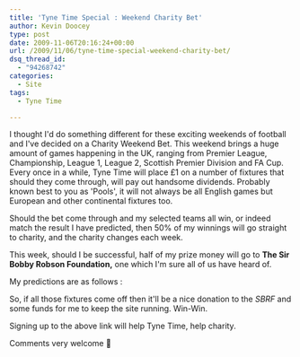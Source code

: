 ```yaml
---
title: 'Tyne Time Special : Weekend Charity Bet'
author: Kevin Doocey
type: post
date: 2009-11-06T20:16:24+00:00
url: /2009/11/06/tyne-time-special-weekend-charity-bet/
dsq_thread_id:
  - "94268742"
categories:
  - Site
tags:
  - Tyne Time

---
```

I thought I'd do something different for these exciting weekends of football and I've decided on a Charity Weekend Bet. This weekend brings a huge amount of games happening in the UK, ranging from Premier League, Championship, League 1, League 2, Scottish Premier Division and FA Cup. Every once in a while, Tyne Time will place £1 on a number of fixtures that should they come through, will pay out handsome dividends. Probably known best to you as  'Pools', it will not always be all English games but European and other continental fixtures too.

Should the bet come through and my selected teams all win, or indeed match the result I have predicted, then 50% of my winnings will go straight to charity, and the charity changes each week.

This week, should I be successful, half of my prize money will go to **The Sir Bobby Robson Foundation,** one which I'm sure all of us have heard of.

My predictions are as follows :

So, if all those fixtures come off then it'll be a nice donation to the _SBRF_ and some funds for me to keep the site running. Win-Win.

Signing up to the above link will help Tyne Time, help charity.

Comments very welcome 🙂
